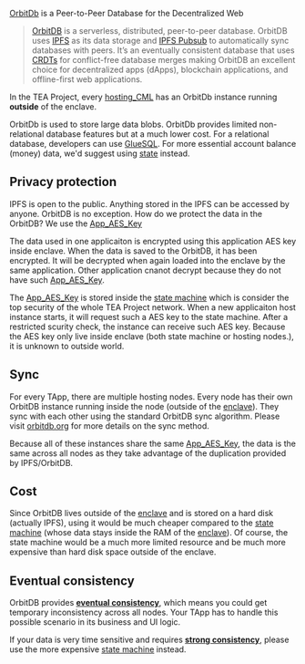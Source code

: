 [OrbitDb](https://orbitdb.org/) is a Peer-to-Peer Database for the Decentralized Web

 > 
 > [OrbitDB](https://github.com/orbitdb/orbit-db) is a serverless, distributed, peer-to-peer database. OrbitDB uses [IPFS](https://ipfs.io/) as its data storage and [IPFS Pubsub](https://github.com/ipfs/go-ipfs/blob/master/core/commands/pubsub.go#L23) to automatically sync databases with peers. It’s an eventually consistent database that uses [CRDTs](https://en.wikipedia.org/wiki/Conflict-free_replicated_data_type) for conflict-free database merges making OrbitDB an excellent choice for decentralized apps (dApps), blockchain applications, and offline-first web applications.

In the TEA Project, every [hosting_CML](hosting_CML.md) has an OrbitDb instance running **outside** of the enclave. 

OrbitDb is used to store large data blobs. OrbitDb provides limited non-relational database features but at a much lower cost. For a relational database, developers can use [GlueSQL](GlueSQL.md). For more essential account balance (money) data, we'd suggest using [state](state.md) instead.

## Privacy protection

IPFS is open to the public. Anything stored in the IPFS can be accessed by anyone. OrbitDB is no exception. How do we protect the data in the OrbitDB? We use the [App_AES_Key](App_AES_Key.md) 

The data used in one applicaiton is encrypted using this application AES key inside enclave. When the data is saved to the OrbitDB, it has been encrypted. It will be decrypted when again loaded into the enclave by the same application. Other application cnanot decrypt because they do not have such [App_AES_Key](App_AES_Key.md).

The [App_AES_Key](App_AES_Key.md) is stored inside the [state machine](State_Machine.md) which is consider the top security of the whole TEA Project network. When a new applicaiton host instance starts, it will request such a AES key to the state machine. After a restricted scurity check, the instance can receive such AES key. Because the AES key only live inside enclave (both state machine or hosting nodes.), it is unknown to outside world.

## Sync

For every TApp, there are multiple hosting nodes. Every node has their own OrbitDB instance running inside the node (outside of the [enclave](enclave.md)). They sync with each other using the standard OrbitDB sync algorithm. Please visit [orbitdb.org](https://orbitdb.org) for more details on the sync method.

Because all of these instances share the same [App_AES_Key](App_AES_Key.md), the data is the same across all nodes as they take advantage of the duplication provided by IPFS/OrbitDB.

## Cost

Since OrbitDB lives outside of the [enclave](enclave.md) and is stored on a hard disk (actually IPFS), using it would be much cheaper compared to the [state machine](State_Machine.md) (whose data stays inside the RAM of the [enclave](enclave.md)). Of course, the state machine would be a much more limited resource and be much more expensive than hard disk space outside of the enclave.

## Eventual consistency

OrbitDB provides [**eventual consistency**](https://en.wikipedia.org/wiki/Eventual_consistency), which means you could get temporary inconsistency across all nodes. Your TApp has to handle this possible scenario in its business and UI logic.

If your data is very time sensitive and requires [**strong consistency**](https://en.wikipedia.org/wiki/Strong_consistency), please use the more expensive [state machine](State_Machine.md) instead.
